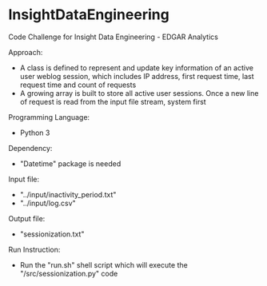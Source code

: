 # InsightDataEngineering
Code Challenge for Insight Data Engineering - EDGAR Analytics

Approach:
- A class is defined to represent and update key information of an active user weblog session, which includes IP address, first request time, last request time and count of requests
- A growing array is built to store all active user sessions. Once a new line of request is read from the input file stream, system first 

Programming Language:
- Python 3
  
Dependency:
- "Datetime" package is needed
  
Input file:
- "../input/inactivity_period.txt"
- "../input/log.csv"
  
Output file:
- "sessionization.txt"

Run Instruction:
- Run the "run.sh" shell script which will execute the "/src/sessionization.py" code
